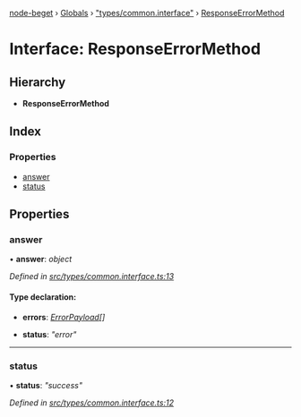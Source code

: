 [node-beget](../README.md) › [Globals](../globals.md) › ["types/common.interface"](../modules/_types_common_interface_.md) › [ResponseErrorMethod](_types_common_interface_.responseerrormethod.md)

# Interface: ResponseErrorMethod

## Hierarchy

* **ResponseErrorMethod**

## Index

### Properties

* [answer](_types_common_interface_.responseerrormethod.md#answer)
* [status](_types_common_interface_.responseerrormethod.md#status)

## Properties

###  answer

• **answer**: *object*

*Defined in [src/types/common.interface.ts:13](https://github.com/olehcambel/node-beget/blob/1fa682a/src/types/common.interface.ts#L13)*

#### Type declaration:

* **errors**: *[ErrorPayload](_types_common_interface_.errorpayload.md)[]*

* **status**: *"error"*

___

###  status

• **status**: *"success"*

*Defined in [src/types/common.interface.ts:12](https://github.com/olehcambel/node-beget/blob/1fa682a/src/types/common.interface.ts#L12)*
